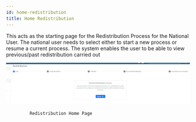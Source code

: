 ```yaml
---
id: home-redistribution
title: Home Redistribution
---
```


This acts as the starting page for the Redistribution Process for the National User. The national user needs to select either to start a new process or resume a current process. The system enables the user to be able to view previous/past redistribution carried out

![img alt](/img/home_redistribution.png)

             Redistribution Home Page
